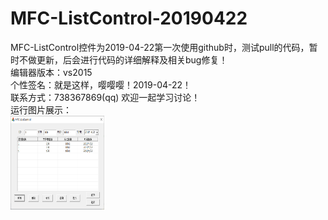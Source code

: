 # MFC-ListControl-20190422
MFC-ListControl控件为2019-04-22第一次使用github时，测试pull的代码，暂时不做更新，后会进行代码的详细解释及相关bug修复！<br>
编辑器版本：vs2015<br>
个性签名：就是这样，嘤嘤嘤！2019-04-22！<br>
联系方式：738367869(qq) 欢迎一起学习讨论！<br>
运行图片展示：<br>
<img width="150" height="150" src="https://github.com/Qianzujin/MFC-ListControl-20190422/blob/master/MFC-ListControl/ListControl.png"/></div>
